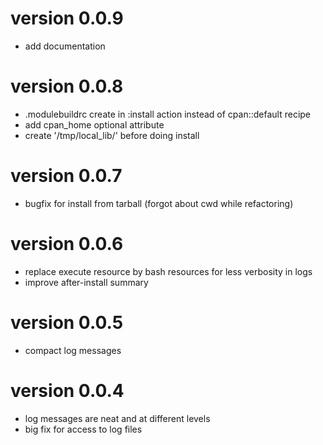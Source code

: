 # version 0.0.9
 - add documentation
 
# version 0.0.8
 - .modulebuildrc create in :install action instead of cpan::default recipe
 - add cpan_home optional attribute
 - create '/tmp/local_lib/' before doing install

# version 0.0.7
 - bugfix for install from tarball (forgot about cwd while refactoring)
 
# version 0.0.6
 - replace execute resource by bash resources for less verbosity in logs
 - improve after-install summary
 
# version 0.0.5
 - compact log messages

# version 0.0.4
 - log messages are neat and at different levels
 - big fix for access to log files 
 
